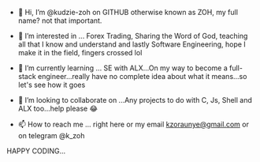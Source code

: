 - 👋 Hi, I’m @kudzie-zoh on GITHUB otherwise known as ZOH, my full name? not that important. 

- 👀 I’m interested in ... Forex Trading, Sharing the Word of God, teaching all that I know and understand and lastly Software Engineering, hope I make it in the field, fingers crossed lol

- 🌱 I’m currently learning ... SE with ALX...On my way to become a full-stack engineer...really have no complete idea about what it means...so let's see how it goes

- 💞️ I’m looking to collaborate on ...Any projects to do with C, Js, Shell and ALX too...help please 😂

- 📫 How to reach me ... right here or my email kzoraunye@gmail.com or on telegram @k_zoh


HAPPY CODING...
